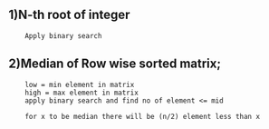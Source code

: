 ## 1)N-th root of integer
        Apply binary search

## 2)Median of Row wise sorted matrix;
        low = min element in matrix
        high = max element in matrix
        apply binary search and find no of element <= mid

        for x to be median there will be (n/2) element less than x